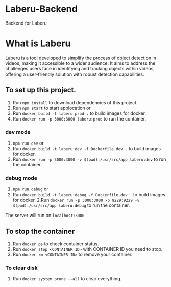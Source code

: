 # Laberu-Backend
Backend for Laberu

# What is Laberu
Laberu is a tool developed to simplify the process of object detection in videos, making it accessible to a wider audience. 
It aims to address the challenges users face in identifying and tracking objects within videos, offering a user-friendly solution with robust detection capabilities.

## To set up this project.
1. Run ``` npm install ``` to download dependencies of this project.
2. Run ```npm start``` to start applocation
or 
1. Run ```docker build -t laberu:prod .``` to build images for docker.
2. Run ```docker run -p 3000:3000 laberu:prod``` to run the container.

### dev mode
1. ```npm run dev```
or 
1. Run ```docker build -t laberu:dev -f Dockerfile.dev .``` to build images for docker.
2. Run ```docker run -p 3000:3000 -v $(pwd):/usr/src/app laberu:dev``` to run the container.

### debug mode
1. ```npm run debug```
or
1. Run ```docker build -t laberu:debug -f Dockerfile.dev .``` to build images for docker.
2.Run ```docker run -p 3000:3000 -p 9229:9229 -v $(pwd):/usr/src/app laberu:debug``` to run the container.

The server will run on ```localhost:3000```
  
## To stop the container
1. Run ```docker ps``` to check container status.
2. Run ```docker stop <CONTAINER ID>``` with CONTAINER ID you need to stop.
3. Run ```docker rm <CONTAINER ID>``` to remove your container.

### To clear disk
1. Run ```docker system prune --all``` to clear everything.
